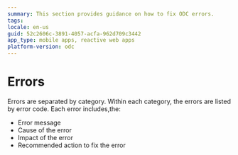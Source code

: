 ```yaml
---
summary: This section provides guidance on how to fix ODC errors.
tags:
locale: en-us
guid: 52c2606c-3891-4057-acfa-962d709c3442
app_type: mobile apps, reactive web apps
platform-version: odc
---
```


# Errors

Errors are separated by category. Within each category, the errors are listed by error code.  Each error includes,the:

* Error message
* Cause of the error
* Impact of the error
* Recommended action to fix the error